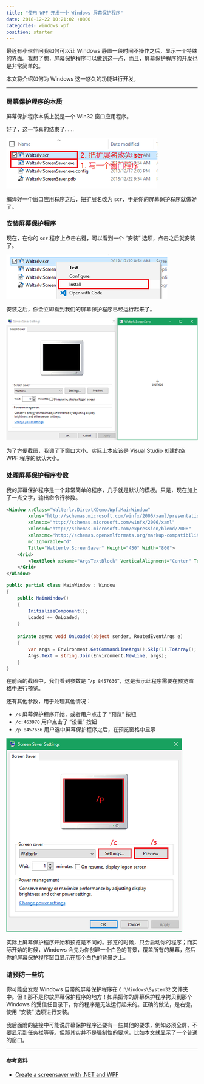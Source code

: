 ```yaml
---
title: "使用 WPF 开发一个 Windows 屏幕保护程序"
date: 2018-12-22 10:21:02 +0800
categories: windows wpf
position: starter
---
```


最近有小伙伴问我如何可以让 Windows 静置一段时间不操作之后，显示一个特殊的界面。我想了想，屏幕保护程序可以做到这一点，而且，屏幕保护程序的开发也是非常简单的。

本文将介绍如何为 Windows 这一悠久的功能进行开发。

---

<div id="toc"></div>

### 屏幕保护程序的本质

屏幕保护程序本质上就是一个 Win32 窗口应用程序。

好了，这一节真的结束了……

![屏幕保护程序的本质](/static/posts/2018-12-22-09-58-32.png)

编译好一个窗口应用程序之后，把扩展名改为 `scr`，于是你的屏幕保护程序就做好了。

### 安装屏幕保护程序

现在，在你的 `scr` 程序上点击右键，可以看到一个 “安装” 选项，点击之后就安装了。

![安装屏幕保护程序](/static/posts/2018-12-22-10-01-29.png)

安装之后，你会立即看到我们的屏幕保护程序已经运行起来了。

![首次运行的屏幕保护程序](/static/posts/2018-12-22-10-06-36.png)

为了方便截图，我调了下窗口大小。实际上本应该是 Visual Studio 创建的空 WPF 程序的默认大小。

### 处理屏幕保护程序参数

我的屏幕保护程序是一个非常简单的程序，几乎就是默认的模板。只是，现在加上了一点文字，输出命令行参数。

```xml
<Window x:Class="Walterlv.DirextXDemo.Wpf.MainWindow"
        xmlns="http://schemas.microsoft.com/winfx/2006/xaml/presentation"
        xmlns:x="http://schemas.microsoft.com/winfx/2006/xaml"
        xmlns:d="http://schemas.microsoft.com/expression/blend/2008"
        xmlns:mc="http://schemas.openxmlformats.org/markup-compatibility/2006"
        mc:Ignorable="d"
        Title="Walterlv.ScreenSaver" Height="450" Width="800">
    <Grid>
        <TextBlock x:Name="ArgsTextBlock" VerticalAlignment="Center" TextAlignment="Center" />
    </Grid>
</Window>
```

```csharp
public partial class MainWindow : Window
{
    public MainWindow()
    {
        InitializeComponent();
        Loaded += OnLoaded;
    }

    private async void OnLoaded(object sender, RoutedEventArgs e)
    {
        var args = Environment.GetCommandLineArgs().Skip(1).ToArray();
        Args.Text = string.Join(Environment.NewLine, args);
    }
}
```

在前面的截图中，我们看到参数是 “`/p 8457636`”，这是表示此程序需要在预览窗格中进行预览。

还有其他参数，用于处理其他情况：

- `/s` 屏幕保护程序开始，或者用户点击了 “预览” 按钮
- `/c:463970` 用户点击了 “设置” 按钮
- `/p 8457636` 用户选中屏幕保护程序之后，在预览窗格中显示

![屏幕保护程序参数](/static/posts/2018-12-22-10-15-32.png)

实际上屏幕保护程序开始和预览是不同的。预览的时候，只会启动你的程序；而实际开始的时候，Windows 会先为你创建一个白色的背景，覆盖所有的屏幕，然后你的屏幕保护程序窗口显示在那个白色的背景之上。

### 请预防一些坑

你可能会发现 Windows 自带的屏幕保护程序在 `C:\Windows\System32` 文件夹中。但！那不是你放屏幕保护程序的地方！如果把你的屏幕保护程序拷贝到那个 Windows 的受信任目录下，你的程序是无法运行起来的。正确的做法，是右键，使用 “安装” 选项进行安装。

我后面附的链接中可能说屏幕保护程序还要有一些其他的要求，例如必须全屏、不要显示到任务栏等等。但那其实并不是强制性的要求，比如本文就显示了一个普通的窗口。

---

#### 参考资料

- [Create a screensaver with .NET and WPF](https://wbsimms.com/create-screensaver-net-wpf/)

